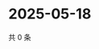 # 2025-05-18

共 0 条

<!-- BEGIN ZHIHUVIDEO -->
<!-- 最后更新时间 Sun May 18 2025 20:19:15 GMT+0800 (China Standard Time) -->

<!-- END ZHIHUVIDEO -->
